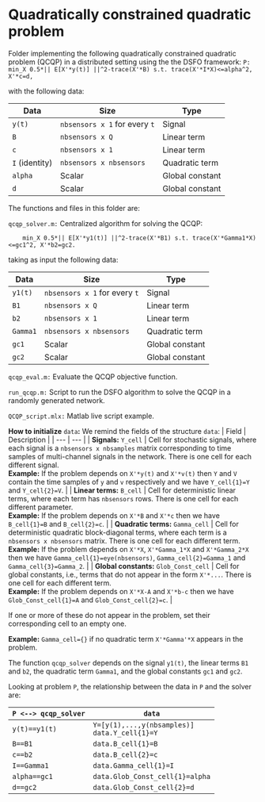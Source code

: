 # Quadratically constrained quadratic problem
 
Folder implementing the following quadratically constrained quadratic problem (QCQP) in a distributed setting using the the DSFO framework:
``
P: min_X 0.5*|| E[X'*y(t)] ||^2-trace(X'*B) s.t. trace(X'*I*X)<=alpha^2, X'*c=d,
``

with the following data:

|Data|Size|Type|
| --- | --- | --- |
| `y(t)` | `nbsensors x 1` for every `t` | Signal |
| `B` | `nbsensors x Q` | Linear term |
| `c` | `nbsensors x 1` | Linear term |
| `I` (identity) | `nbsensors x nbsensors` | Quadratic term |
| `alpha` | Scalar | Global constant |
| `d` | Scalar | Global constant |


The functions and files in this folder are:

`qcqp_solver.m:` Centralized algorithm for solving the QCQP:

        min_X 0.5*|| E[X'*y1(t)] ||^2-trace(X'*B1) s.t. trace(X'*Gamma1*X)<=gc1^2, X'*b2=gc2.

taking as input the following data:

|Data|Size|Type|
| --- | --- | --- |
| `y1(t)` | `nbsensors x 1` for every `t` | Signal |
| `B1` | `nbsensors x Q` | Linear term |
| `b2` | `nbsensors x 1` | Linear term |
| `Gamma1` | `nbsensors x nbsensors` | Quadratic term |
| `gc1` | Scalar | Global constant |
| `gc2` | Scalar | Global constant |

`qcqp_eval.m:`  Evaluate the QCQP objective function.

`run_qcqp.m:` Script to run the DSFO algorithm to solve the QCQP in a randomly generated network.

`QCQP_script.mlx:` Matlab live script example.

**How to initialize** `data`**:** We remind the fields of the structure `data`:
| Field | Description |
 | --- | --- |
 | **Signals:** `Y_cell` | Cell for stochastic signals, where each signal is a `nbsensors x nbsamples` matrix corresponding to time samples of multi-channel signals in the network. There is one cell for each different signal. <br /> **Example:** If the problem depends on `X'*y(t)` and `X'*v(t)` then `Y` and `V` contain the time samples of `y` and `v` respectively and we have `Y_cell{1}=Y` and `Y_cell{2}=V`. |
| **Linear terms:** `B_cell` | Cell for deterministic linear terms, where each term has `nbsensors` rows. There is one cell for each different parameter. <br />**Example:** If the problem depends on `X'*B` and `X'*c` then we have `B_cell{1}=B` and `B_cell{2}=c`. |
| **Quadratic terms:** `Gamma_cell` | Cell for deterministic quadratic block-diagonal terms, where each term is a `nbsensors x nbsensors` matrix. There is one cell for each different term. <br />**Example:** If the problem depends on `X'*X`, `X'*Gamma_1*X` and `X'*Gamma_2*X` then we have `Gamma_cell{1}=eye(nbsensors)`, `Gamma_cell{2}=Gamma_1` and `Gamma_cell{3}=Gamma_2`. |
| **Global constants:** `Glob_Const_cell` | Cell for global constants, i.e., terms that do not appear in the form `X'*...`. There is one cell for each different term. <br />**Example:** If the problem depends on `X'*X-A` and `X'*b-c` then we have `Glob_Const_cell{1}=A` and `Glob_Const_cell{2}=c`. |

If one or more of these do not appear in the problem, set their corresponding cell to an empty one.

**Example:** `Gamma_cell={}` if no quadratic term `X'*Gamma'*X` appears in the problem.

The function `qcqp_solver` depends on the signal `y1(t)`, the linear terms `B1` and `b2`, the quadratic term `Gamma1`, and the global constants `gc1` and `gc2`.

Looking at problem `P`, the relationship between the data in `P` and the solver are:

|`P <--> qcqp_solver`| `data` |
| --- | --- |
| `y(t)==y1(t)` | `Y=[y(1),...,y(nbsamples)]`<br />`data.Y_cell{1}=Y` |
| `B==B1` | `data.B_cell{1}=B` |
| `c==b2` | `data.B_cell{2}=c` |
| `I==Gamma1` | `data.Gamma_cell{1}=I` |
| `alpha==gc1`| `data.Glob_Const_cell{1}=alpha` |
| `d==gc2` | `data.Glob_Const_cell{2}=d` |